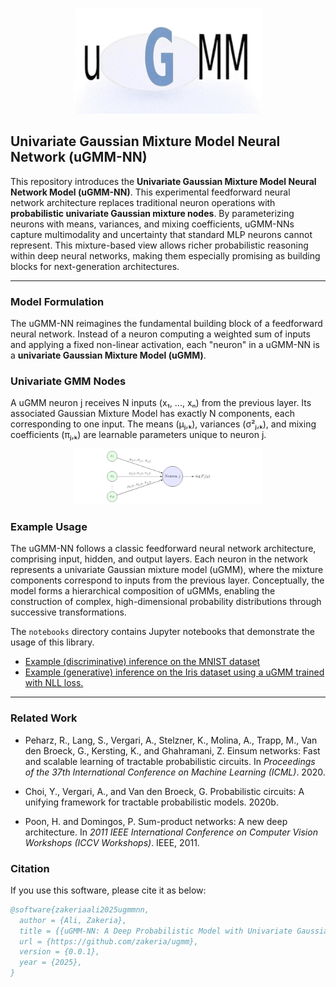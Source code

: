 <p align="center">
  <img src="./images/logo.png" alt="uGMM Logo" width="300"/>
</p>

## Univariate Gaussian Mixture Model Neural Network (uGMM-NN)

This repository introduces the **Univariate Gaussian Mixture Model Neural Network Model (uGMM-NN)**. This experimental feedforward neural network architecture replaces traditional neuron operations with **probabilistic univariate Gaussian mixture nodes**. By parameterizing neurons with means, variances, and mixing coefficients, uGMM-NNs capture multimodality and uncertainty that standard MLP neurons cannot represent. This mixture-based view allows richer probabilistic reasoning within deep neural networks, making them especially promising as building blocks for next-generation architectures.

---

### Model Formulation

The uGMM-NN reimagines the fundamental building block of a feedforward neural network. Instead of a neuron computing a weighted sum of inputs and applying a fixed non-linear activation, each "neuron" in a uGMM-NN is a **univariate Gaussian Mixture Model (uGMM)**.

### Univariate GMM Nodes

A uGMM neuron j receives N inputs (x₁, ..., xₙ) from the previous layer. 
Its associated Gaussian Mixture Model has exactly N components, 
each corresponding to one input. The means (μⱼ,ₖ), variances (σ²ⱼ,ₖ), and mixing coefficients (πⱼ,ₖ) are learnable parameters unique to neuron j.

<p align="center">
  <img src="./images/model_architecture.png" alt="example model architecture" width="300"/>
</p>

### Example Usage

The uGMM-NN follows a classic feedforward neural network architecture, comprising input, hidden, and output layers. Each neuron in the network represents a univariate Gaussian mixture model (uGMM), where the mixture components correspond to inputs from the previous layer. Conceptually, the model forms a hierarchical composition of uGMMs, enabling the construction of complex, high-dimensional probability distributions through successive transformations.

The `notebooks` directory contains Jupyter notebooks that demonstrate the usage of this library.

- [Example (discriminative) inference on the MNIST dataset](./notebooks/mnist_dataset.ipynb)
- [Example (generative) inference on the Iris dataset using a uGMM trained with NLL loss.](./notebooks/iris_dataset.ipynb)
---
### Related Work
* Peharz, R., Lang, S., Vergari, A., Stelzner, K., Molina, A., Trapp, M., Van den Broeck, G., Kersting, K., and Ghahramani, Z. Einsum networks: Fast and scalable learning of tractable probabilistic circuits. In *Proceedings of the 37th International Conference on Machine Learning (ICML)*. 2020.

* Choi, Y., Vergari, A., and Van den Broeck, G. Probabilistic circuits: A unifying framework for tractable probabilistic models. 2020b.

* Poon, H. and Domingos, P. Sum-product networks: A new deep architecture. In *2011 IEEE International Conference on Computer Vision Workshops (ICCV Workshops)*. IEEE, 2011.

### Citation

If you use this software, please cite it as below:

```bibtex
@software{zakeriaali2025ugmmnn,
  author = {Ali, Zakeria},
  title = {{uGMM-NN: A Deep Probabilistic Model with Univariate Gaussian Mixture Nodes}},
  url = {https://github.com/zakeria/ugmm},
  version = {0.0.1}, 
  year = {2025},
}
